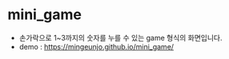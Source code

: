 # mini_game

- 손가락으로 1~3까지의 숫자를 누를 수 있는 game 형식의 화면입니다.
- demo :  https://mingeunjo.github.io/mini_game/
